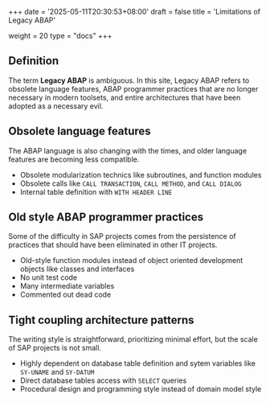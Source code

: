 +++
date = '2025-05-11T20:30:53+08:00'
draft = false
title = 'Limitations of Legacy ABAP'

weight = 20
type = "docs"
+++

## Definition

The term **Legacy ABAP** is ambiguous. In this site, Legacy ABAP refers to obsolete language features, ABAP programmer practices that are no longer necessary in modern toolsets, and entire architectures that have been adopted as a necessary evil. 

## Obsolete language features

The ABAP language is also changing with the times, and older language features are becoming less compatible.

- Obsolete modularization technics like subroutines, and function modules
- Obsolete calls like `CALL TRANSACTION`, `CALL METHOD`, and `CALL DIALOG`
- Internal table definition with `WITH HEADER LINE`

## Old style ABAP programmer practices

Some of the difficulty in SAP projects comes from the persistence of practices that should have been eliminated in other IT projects.

- Old-style function modules instead of object oriented development objects like classes and interfaces
- No unit test code
- Many intermediate variables
- Commented out dead code

## Tight coupling architecture patterns 

The writing style is straightforward, prioritizing minimal effort, but the scale of SAP projects is not small. 

- Highly dependent on database table definition and sytem variables like `SY-UNAME` and `SY-DATUM`
- Direct database tables access with `SELECT` queries
- Procedural design and programming style instead of domain model style


